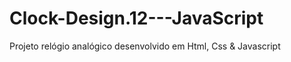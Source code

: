 # Clock-Design.12---JavaScript
Projeto relógio analógico desenvolvido em Html, Css &amp; Javascript
